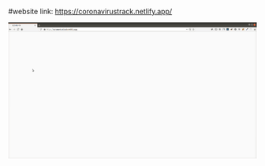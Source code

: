 #website link:
https://coronavirustrack.netlify.app/


<img src="./demo/demo.gif" title="project preview gif" >
